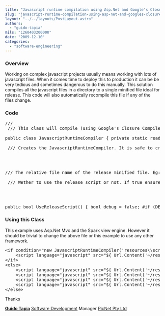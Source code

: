 ```yaml
---
title: "Javascript runtime compilation using Asp.Net and Google's Closure Compiler"
slug: "javascript-runtime-compilation-using-asp-net-and-googles-closure-compiler"
layout: "../../layouts/PostLayout.astro"
authors: 
  - "guido-tapia"
mils: "1260403200000"
date: "2009-12-10"
categories: 
  - "software-engineering"
---
```


### Overview

Working on complex javascript projects usually means working with lots of javascript files. When it comes time to deploy this to production it can be be very tedious and sometimes dangerous to do this manually. This solution compiles all the javascript files in a directory to a single minified file ideal for release. This code will also automatically recompile this file if any of the files change.

### Code



<pre>///
<summary> /// This class will compile (using Google's Closure Compiler) a directory of javascript files if: /// - In Release Mode /// - The release (minified) file is older than other files in the directory (stale) /// - Not on localhost (Google cannot access your files) /// </summary>
public class JavascriptRuntimeCompiler { private static readonly ILog log = LogUtil.Logger(typeof (JavascriptRuntimeCompiler)); private const string CACHE_MARKER = "CACHE_MARKER"; private readonly string releaseFileName; private readonly string baseScriptsUri; private readonly HttpContextBase context; private FileInfo releaseFile; ///
<div></div>
<summary> /// Creates the JavascriptRuntimeCompiler. It is safe to create this per request as it is very efficient and /// will only create the new minified file if required. /// </summary>
<div></div>
&nbsp;
<div></div>
/// The relative file name of the release minified file. Eg: 'mydir\scripts\myscript.min.js' /// The relative uri of the directory holding the javascript files. Eg: '~/mydir/scripts/'. It is safe /// for this to be the same directory as the one holding the release file. /// /// The HttpContextBase object (Asp.Net Mvc) public JavascriptRuntimeCompiler(string releaseFileName, string baseScriptsUri, HttpContextBase context) { this.releaseFileName = context.Request.PhysicalApplicationPath + releaseFileName; this.baseScriptsUri = context.Request.Url.GetLeftPart(UriPartial.authorsity) + baseScriptsUri; this.context = context; } ///
<div></div>
<summary> /// Wether to use the release script or not. If true ensure your page points to your release file. If false /// your page should reference all of the debug scripts. /// </summary>
<div></div>
&nbsp;
<div></div>
public bool UseReleaseScript() { bool debug = false; #if (DEBUG) debug = true; #endif if (debug || baseScriptsUri.IndexOf("localhost") &gt;= 0) { return false; } CheckReleaseScriptValidity(); return true; } private void CheckReleaseScriptValidity() { releaseFile = new FileInfo(releaseFileName); if (releaseFile.Exists &amp;&amp; !IsReleaseFileOutOfDate()) { return; } RebuildReleaseScriptFile(); // This marker allows us to do a date check on all the files that the minified release file depends on context.Cache.Add(CACHE_MARKER, new Object(), new CacheDependency(GetJSFiles()), Cache.NoAbsoluteExpiration, Cache.NoSlidingExpiration, CacheItemPriority.Normal, null); } private bool IsReleaseFileOutOfDate() { if (context.Cache[CACHE_MARKER] != null) { return false; } DateTime releaseFileDate = releaseFile.LastWriteTime; foreach (string s in GetJSFiles()) { if (File.GetLastWriteTime(s) &gt; releaseFileDate) { return true; } } return false; } private void RebuildReleaseScriptFile() { string uri = "http://closure-compiler.appspot.com/compile?compilation_level=SIMPLE_OPTIMIZATIONS&amp;output_format=text&amp;output_info=compiled_code"; foreach (string f in GetJSFiles()) { uri += "&amp;code_url=" + baseScriptsUri + f.Substring(f.LastIndexOf("\\") + 1); } log.Debug("Requesting Compiler: " + uri); WebRequest r = WebRequest.Create(uri); r.Method = "POST"; r.ContentLength = 0; using (Stream s = r.GetResponse().GetResponseStream()) { using (StreamReader sr = new StreamReader(s, Encoding.UTF8)) { string content = sr.ReadToEnd(); log.Info(content); FileUtils.WriteFileContents(releaseFileName, Encoding.UTF8.GetBytes(content)); } } } private static string[] cached_js_files; private string[] GetJSFiles() { if (cached_js_files != null) return cached_js_files; List jsFiles = new List(); if (releaseFile.Directory == null) throw new ApplicationException(); foreach (FileInfo f in releaseFile.Directory.GetFiles()) { if (f.Name.Equals(releaseFile.Name) || f.Extension != ".js") { continue; } jsFiles.Add(f.FullName); } return cached_js_files = jsFiles.ToArray(); } }
</pre>



### Using this Class

This example uses Asp.Net Mvc and the Spark view engine. However it should be trivial to change the above file or this example to use any other framework.

<pre>&lt;if condition="new JavascriptRuntimeCompiler('resources\\scripts\\custom\\scripts.min.js', Url.Content('~/resources/scripts/custom/'), Context).UseReleaseScript()"&gt;
    &lt;script language="javascript" src="${ Url.Content('~/resources/scripts/custom/scripts.min.js') }"&gt;&lt;/script&gt;            
&lt;/if&gt;
&lt;else&gt;
    &lt;script language="javascript" src="${ Url.Content('~/resources/scripts/custom/Util.js') }"&gt;&lt;/script&gt;    
    &lt;script language="javascript" src="${ Url.Content('~/resources/scripts/custom/Class1.js') }"&gt;&lt;/script&gt;    
    &lt;script language="javascript" src="${ Url.Content('~/resources/scripts/custom/Class2.js') }"&gt;&lt;/script&gt;    
    &lt;script language="javascript" src="${ Url.Content('~/resources/scripts/custom/Class3.js') }"&gt;&lt;/script&gt;                
&lt;/else&gt;</pre>

Thanks

**[Guido Tapia](mailto:guido.tapia@picnet.com.au)** [Software Development](https://picnet.com.au/software-development.html) Manager [PicNet Pty Ltd](https://picnet.com.au/)

